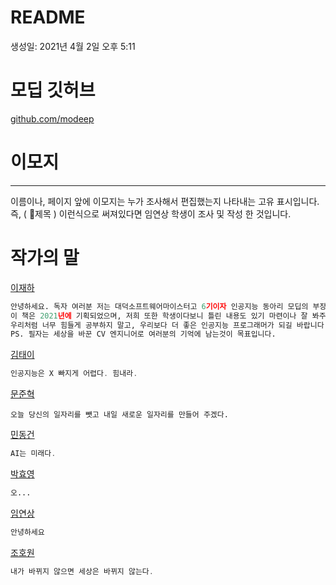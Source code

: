 # README
생성일: 2021년 4월 2일 오후 5:11

# 모딥 깃허브
[github.com/modeep](https://github.com/MoDeep)

# 이모지
---
이름이나, 페이지 앞에 이모지는 누가 조사해서 편집했는지 나타내는 고유 표시입니다.
즉,  ( 🙏제목 ) 이런식으로 써져있다면 임연상 학생이 조사 및 작성 한 것입니다.

# 작가의 말
[이재하](README%20ed68823b7b14400c873ab30e548c4d33/%E1%84%8B%E1%85%B5%E1%84%8C%E1%85%A2%E1%84%92%E1%85%A1%2090ffa731226f452a99597cec67053de7.md)
```python
안녕하세요. 독자 여러분 저는 대덕소프트웨어마이스터고 6기이자 인공지능 동아리 모딥의 부장입니다.
이 책은 2021년에 기획되었으며, 저희 또한 학생이다보니 틀린 내용도 있기 마련이나 잘 봐주시면 감사하겠습니다.
우리처럼 너무 힘들게 공부하지 말고, 우리보다 더 좋은 인공지능 프로그래머가 되길 바랍니다! :)
PS. 필자는 세상을 바꾼 CV 엔지니어로 여러분의 기억에 남는것이 목표입니다.
```

[김태이](README%20ed68823b7b14400c873ab30e548c4d33/%E1%84%80%E1%85%B5%E1%86%B7%E1%84%90%E1%85%A2%E1%84%8B%E1%85%B5%20ba672ea38fdb42b4aaa59d3dd1738eda.md)
```c
인공지능은 X 빠지게 어렵다. 힘내라.
```

[문준혁](README%20ed68823b7b14400c873ab30e548c4d33/%E1%84%86%E1%85%AE%E1%86%AB%E1%84%8C%E1%85%AE%E1%86%AB%E1%84%92%E1%85%A7%E1%86%A8%204d7a0b2a10e44203bb0b3deefe9bdc1c.md)
```arduino
오늘 당신의 일자리를 뺏고 내일 새로운 일자리를 만들어 주겠다.
```

[민동건](README%20ed68823b7b14400c873ab30e548c4d33/%E1%84%86%E1%85%B5%E1%86%AB%E1%84%83%E1%85%A9%E1%86%BC%E1%84%80%E1%85%A5%E1%86%AB%203fdbbf42122e4f83acb41edf8fe89338.md)
```jsx
AI는 미래다.
```

[박효영](README%20ed68823b7b14400c873ab30e548c4d33/%E1%84%87%E1%85%A1%E1%86%A8%E1%84%92%E1%85%AD%E1%84%8B%E1%85%A7%E1%86%BC%20a6d6fca8d9f74e189050c142842230e7.md)
```python
오...
```

[임연상](README%20ed68823b7b14400c873ab30e548c4d33/%E1%84%8B%E1%85%B5%E1%86%B7%E1%84%8B%E1%85%A7%E1%86%AB%E1%84%89%E1%85%A1%E1%86%BC%209596e01b43e14569bf2ff40bceb03c11.md)
```python
안녕하세요 
```

[조호원](README%20ed68823b7b14400c873ab30e548c4d33/%E1%84%8C%E1%85%A9%E1%84%92%E1%85%A9%E1%84%8B%E1%85%AF%E1%86%AB%20194a8a2d1f424a0b9e2df679e3e010c3.md)
```go
내가 바뀌지 않으면 세상은 바뀌지 않는다.
```
